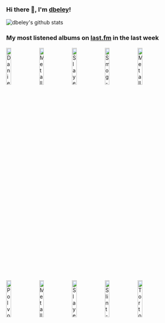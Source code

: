 ### Hi there 👋, I'm [dbeley](https://dbeley.ovh/en)!

![dbeley's github stats](https://github-readme-stats.vercel.app/api?username=dbeley)

### My most listened albums on [last.fm](https://www.last.fm/user/d_beley) in the last week

[<img src='https://lastfm.freetls.fastly.net/i/u/300x300/11f4e269d6c890b9b51f279cdc5b103e.jpg' width='16%' height='16%' alt='Daniel Rossen - You Belong There'>](https://www.last.fm/music/daniel%2brossen/you%2bbelong%2bthere)&nbsp;
[<img src='https://lastfm.freetls.fastly.net/i/u/300x300/531c3e4d01f5afc35e863f2b8159540e.jpg' width='16%' height='16%' alt='Metallica - Kill em All (Remastered)'>](https://www.last.fm/music/metallica/kill%2b%2527em%2ball%2b%2528remastered%2529)&nbsp;
[<img src='https://lastfm.freetls.fastly.net/i/u/300x300/7c2527fdc2ca80d87ef9cf2f2bb0a987.jpg' width='16%' height='16%' alt='Slayer - Show No Mercy'>](https://www.last.fm/music/slayer/show%2bno%2bmercy)&nbsp;
[<img src='https://lastfm.freetls.fastly.net/i/u/300x300/a27a38f6bd464223abb9b453592ec5a9.png' width='16%' height='16%' alt='Smog - Knock Knock'>](https://www.last.fm/music/smog/knock%2bknock)&nbsp;
[<img src='https://lastfm.freetls.fastly.net/i/u/300x300/0045696d4af535cdff923d4f5b257d94.jpg' width='16%' height='16%' alt='Metallica - Ride The Lightning (Remastered)'>](https://www.last.fm/music/metallica/ride%2bthe%2blightning%2b%2528remastered%2529)&nbsp;
<br>
[<img src='https://lastfm.freetls.fastly.net/i/u/300x300/ac51d27f1be7a947aa05f898654c9f01.jpg' width='16%' height='16%' alt='Polvo - Todays Active Lifestyles'>](https://www.last.fm/music/polvo/today%2527s%2bactive%2blifestyles)&nbsp;
[<img src='https://lastfm.freetls.fastly.net/i/u/300x300/19f7a4a414703b4b483e8034dc1460fb.png' width='16%' height='16%' alt='Metallica - Master Of Puppets (Remastered)'>](https://www.last.fm/music/metallica/master%2bof%2bpuppets%2b%2528remastered%2529)&nbsp;
[<img src='https://lastfm.freetls.fastly.net/i/u/300x300/aac2cbbc4d5e47b9c772dd5c34e49c3b.png' width='16%' height='16%' alt='Slayer - Hell Awaits'>](https://www.last.fm/music/slayer/hell%2bawaits)&nbsp;
[<img src='https://lastfm.freetls.fastly.net/i/u/300x300/9209ec34e3db43fba2f364b32b7b9853.png' width='16%' height='16%' alt='Slint - Spiderland'>](https://www.last.fm/music/slint/spiderland)&nbsp;
[<img src='https://lastfm.freetls.fastly.net/i/u/300x300/02a86efc545cc66f6d0bd22e2f6eaa26.jpg' width='16%' height='16%' alt='Tortoise - TNT'>](https://www.last.fm/music/tortoise/tnt)&nbsp;
<br>
